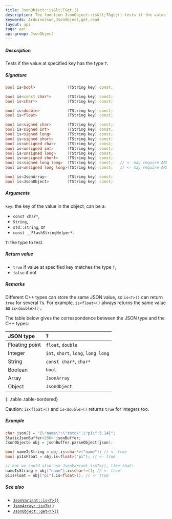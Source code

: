 ```yaml
---
title: JsonObject::is&lt;T&gt;()
description: The function JsonObject::is&lt;T&gt;() tests if the value at specified key has the type T.
keywords: ArduinoJson,JsonObject,get,read
layout: api
tags: api
api-group: JsonObject
---
```


##### Description

Tests if the value at specified key has the type `T`.

##### Signature

```c++
bool is<bool>              (TString key) const;

bool is<const char*>       (TString key) const;
bool is<char*>             (TString key) const;

bool is<double>            (TString key) const;
bool is<float>             (TString key) const;

bool is<signed char>       (TString key) const;
bool is<signed int>        (TString key) const;
bool is<signed long>       (TString key) const;
bool is<signed short>      (TString key) const;
bool is<unsigned char>     (TString key) const;
bool is<unsigned int>      (TString key) const;
bool is<unsigned long>     (TString key) const;
bool is<unsigned short>    (TString key) const;
bool is<signed long long>  (TString key) const;   // <- may require ARDUINOJSON_USE_LONG_LONG
bool is<unsigned long long>(TString key) const;   // <- may require ARDUINOJSON_USE_LONG_LONG

bool is<JsonArray>         (TString key) const;
bool is<JsonObject>        (TString key) const;
```

##### Arguments

`key`: the key of the value in the object, can be a:

* `const char*`,
* `String`,
* `std::string`, or
* `const __FlashStringHelper*`.

`T`: the type to test.

##### Return value

* `true` if value at specified key matches the type `T`,
* `false` if not

##### Remarks

Different C++ types can store the same JSON value, so `is<T>()` can return `true` for several `T`s. For example, `is<float>()` always returns the same value as `is<double>()` .

The table below gives the correspondence between the JSON type and the C++ types:

| JSON type      | `T`                                 |
|:---------------|:------------------------------------|
| Floating point | `float`, `double`                   |
| Integer        | `int`, `short`, `long`, `long long` |
| String         | `const char*`, `char*`              |
| Boolean        | `bool`                              |
| Array          | `JsonArray`                         |
| Object         | `JsonObject`                        |
{: .table .table-bordered}

Caution: `is<float>()` and `is<double>()` returns `true` for integers too.

##### Example

```c++
char json[] = "{\"name\":\"toto\",\"pi\":3.14}";
StaticJsonBuffer<256> jsonBuffer;
JsonObject& obj = jsonBuffer.parseObject(json);

bool nameIsString = obj.is<char*>("name"); // <- true
bool piIsFloat = obj.is<float>("pi"); // <- true

// but we could also use JsonVariant.is<T>(), like that:
nameIsString = obj["name"].is<char*>(); // <- true
piIsFloat = obj["pi"].is<float>(); // <- true
```

##### See also

* [`JsonVariant::is<T>()`]({{site.baseurl}}/api/jsonvariant/is/)
* [`JsonArray::is<T>()`]({{site.baseurl}}/api/jsonarray/is/)
* [`JsonObject::get<T>()`]({{site.baseurl}}/api/jsonobject/get/)
